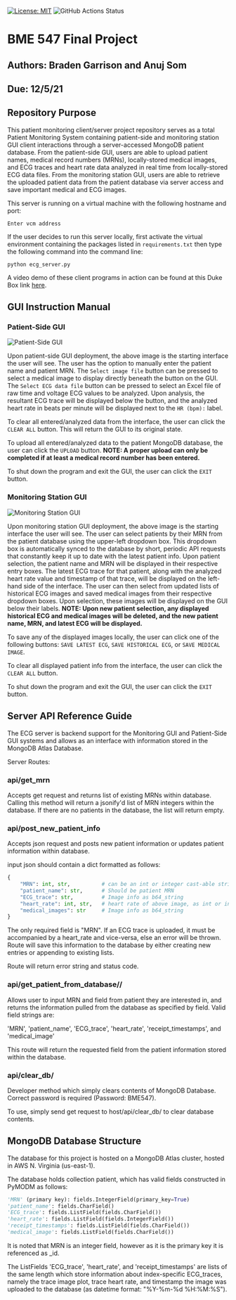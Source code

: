 [![License: MIT](https://img.shields.io/badge/License-MIT-yellow.svg)](https://github.com/BME547-Fall2021/final-project-anuj-braden/blob/main/LICENSE.txt)
![GitHub Actions Status](https://github.com/BME547-Fall2021/final-project-anuj-braden/actions/workflows/pytest_runner.yml/badge.svg)

# BME 547 Final Project

## Authors: Braden Garrison and Anuj Som

## Due: 12/5/21

## Repository Purpose

This patient monitoring client/server project repository serves as a total Patient Monitoring 
System containing patient-side and monitoring station GUI client interactions through a server-accessed 
MongoDB patient database. From the patient-side GUI, users are able to upload patient names, medical record numbers (MRNs), 
locally-stored medical images, and ECG traces and heart rate data analyzed in real time from locally-stored 
ECG data files. From the monitoring station GUI, users are able to retrieve the uploaded patient data from the 
patient database via server access and save important medical and ECG images.

This server is running on a virtual machine with the following hostname and port:

```Enter vcm address```

If the user decides to run this server locally, first activate the virtual environment containing the packages listed in 
```requirements.txt``` then type the following command into the command line:

```python ecg_server.py```

A video demo of these client programs in action can be found at this Duke Box link [here](https://duke.app.box.com/folder/151464609081).


## GUI Instruction Manual

### Patient-Side GUI

![Patient-Side GUI](https://github.com/braden2447/final-project-anuj-braden/blob/main/images/Patient_side_GUI.png?raw=true)

Upon patient-side GUI deployment, the above image is the starting interface the user will see.
The user has the option to manually enter the patient name and patient MRN.
The ```Select image file``` button can be pressed to select a medical image to display directly beneath the button on the GUI.
The ```Select ECG data file``` button can be pressed to select an Excel file of raw time and voltage ECG values to be analyzed.
Upon analysis, the resultant ECG trace will be displayed below the button, and the analyzed heart rate in beats per minute will 
be displayed next to the ```HR (bpm):``` label. 

To clear all entered/analyzed data from the interface, the user can click the ```CLEAR ALL``` button. This will return the GUI to 
its original state.

To upload all entered/analyzed data to the patient MongoDB database, the user can click the ```UPLOAD``` button.
**NOTE: A proper upload can only be completed if at least a medical record number has been entered.**

To shut down the program and exit the GUI, the user can click the ```EXIT``` button.


### Monitoring Station GUI

![Monitoring Station GUI](https://github.com/braden2447/final-project-anuj-braden/blob/main/images/Monitoring_GUI.png?raw=true)

Upon monitoring station GUI deployment, the above image is the starting interface the user will see.
The user can select patients by their MRN from the patient database using the upper-left dropdown box.
This dropdown box is automatically synced to the database by short, periodic API requests that constantly keep it up to date 
with the latest patient info. 
Upon patient selection, the patient name and MRN will be displayed in their respective entry boxes. The latest ECG trace for that patient, 
along with the analyzed heart rate value and timestamp of that trace, will be displayed on the left-hand side of the interface. 
The user can then select from updated lists of historical ECG images and saved medical images from their respective dropdown boxes.
Upon selection, these images will be displayed on the GUI below their labels.
**NOTE: Upon new patient selection, any displayed historical ECG and medical images will be deleted, and the new patient name, MRN, and latest ECG will be displayed.**

To save any of the displayed images locally, the user can click one of the following buttons: ```SAVE LATEST ECG```, ```SAVE HISTORICAL ECG```, 
or ```SAVE MEDICAL IMAGE```.

To clear all displayed patient info from the interface, the user can click the ```CLEAR ALL``` button.

To shut down the program and exit the GUI, the user can click the ```EXIT``` button.

## Server API Reference Guide

The ECG server is backend support for the Monitoring GUI and Patient-Side GUI systems and allows as an interface with information stored in the MongoDB Atlas Database. 

Server Routes:

### api/get_mrn

Accepts get request and returns list of existing MRNs within database. Calling this method will return a jsonify'd list of 
MRN integers within the database. If there are no patients in the database, the list will return empty.

### api/post_new_patient_info

Accepts json request and posts new patient information or updates patient information within database.

input json should contain a dict formatted as follows:

```python
{
    "MRN": int, str,          # can be an int or integer cast-able string
    "patient_name": str,      # Should be patient MRN
    "ECG_trace": str,         # Image info as b64_string
    "heart_rate": int, str,   # heart rate of above image, as int or integer cast-able string
    "medical_images": str     # Image info as b64_string
}
```

The only required field is "MRN". If an ECG trace is
uploaded, it must be accompanied by a heart_rate and
vice-versa, else an error will be thrown. Route will
save this information to the database by either
creating new entries or appending to existing lists.

Route will return error string and status code. 

### api/get_patient_from_database/<MRN>/<field>

Allows user to input MRN and field from patient they are interested in, and returns the information 
pulled from the database as specified by field. Valid field strings are: 

'MRN', 'patient_name', 'ECG_trace', 'heart_rate', 'receipt_timestamps', and 'medical_image'

This route will return the requested field from the patient information stored within the database. 

### api/clear_db/<Password>

Developer method which simply clears contents of MongoDB Database. Correct password is required (Password: BME547). 

To use, simply send get request to host/api/clear_db/<Password> to clear database contents.


## MongoDB Database Structure

The database for this project is hosted on a MongoDB Atlas cluster, hosted in AWS N. Virginia (us-east-1). 

The database holds collection patient, which has valid fields constructed in PyMODM as follows:

```python
'MRN' (primary key): fields.IntegerField(primary_key=True)
'patient_name': fields.CharField()
'ECG_trace': fields.ListField(fields.CharField())
'heart_rate': fields.ListField(fields.IntegerField())
'receipt_timestamps': fields.ListField(fields.CharField())
'medical_image': fields.ListField(fields.CharField())
```

It is noted that MRN is an integer field, however as it is the primary key it is referenced as _id.

The ListFields 'ECG_trace', 'heart_rate', and 'receipt_timestamps' are lists of the same length which store information
about index-specific ECG_traces, namely the trace image plot, trace heart rate, and timestamp the image was uploaded to the
database (as datetime format: "%Y-%m-%d %H:%M:%S").

